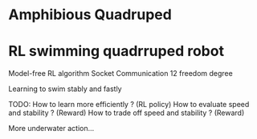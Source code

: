 # Amphibious Quadruped
# RL swimming quadrruped robot

Model-free RL algorithm
Socket Communication
12 freedom degree

Learning to swim stably and fastly

TODO:
How to learn more efficiently ? (RL policy)
How to evaluate speed and stability ? (Reward)
How to trade off speed and stability ? (Reward)

More underwater action...